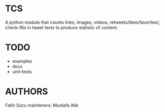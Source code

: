 TCS
=====
A python module that counts links, images, videos, retweets/likes/favorites/, check-INs in tweet texts to produce statistic of content.


TODO
====
* examples
* docs
* unit-tests

AUTHORS
====
Fatih Sucu
mainteners: Mustafa Atik